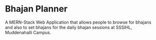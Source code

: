 # Bhajan Planner

A MERN-Stack Web Application that allows people to browse for bhajans and also to set bhajans for the daily bhajan sessions at SSSIHL, Muddenahalli Campus.
